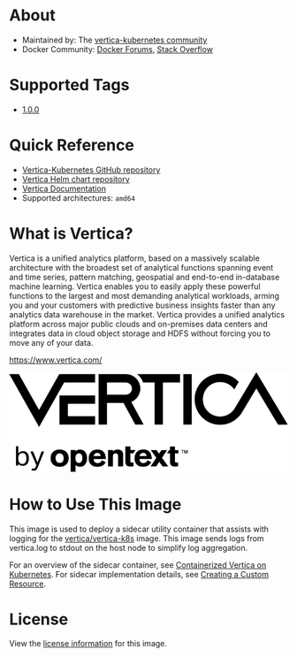 # About

* Maintained by: The [vertica-kubernetes community](https://github.com/vertica/vertica-kubernetes)
* Docker Community: [Docker Forums](https://forums.docker.com/), [Stack Overflow](https://stackoverflow.com/questions/tagged/docker)

# Supported Tags

* [1.0.0](https://github.com/vertica/vertica-kubernetes/blob/main/docker-vlogger/Dockerfile)

# Quick Reference

* [Vertica-Kubernetes GitHub repository](https://github.com/vertica/vertica-kubernetes)
* [Vertica Helm chart repository](https://github.com/vertica/charts)
* [Vertica Documentation](https://www.vertica.com/docs/11.0.x/HTML/Content/Home.htm)
* Supported architectures: `amd64`

# What is Vertica?

Vertica is a unified analytics platform, based on a massively scalable architecture with the broadest set of analytical functions spanning event and time series, pattern matching, geospatial and end-to-end in-database machine learning. Vertica enables you to easily apply these powerful functions to the largest and most demanding analytical workloads, arming you and your customers with predictive business insights faster than any analytics data warehouse in the market. Vertica provides a unified analytics platform across major public clouds and on-premises data centers and integrates data in cloud object storage and HDFS without forcing you to move any of your data.

https://www.vertica.com/

![](https://raw.githubusercontent.com/vertica/vertica-kubernetes/main/vertica-logo.png)

# How to Use This Image

This image is used to deploy a sidecar utility container that assists with logging for the [vertica/vertica-k8s](https://hub.docker.com/r/vertica/vertica-k8s/tags?page=1&ordering=last_updated) image. This image sends logs from vertica.log to stdout on the host node to simplify log aggregation.

For an overview of the sidecar container, see [Containerized Vertica on Kubernetes](https://www.vertica.com/docs/latest/HTML/Content/Authoring/Containers/Kubernetes/ContainerizedVerticaWithK8s.htm). For sidecar implementation details, see [Creating a Custom Resource](https://www.vertica.com/docs/latest/HTML/Content/Authoring/Containers/Kubernetes/Operator/CreatingCustomResource.htm).

# License

View the [license information](https://www.vertica.com/end-user-license-agreement-ce-version/) for this image.